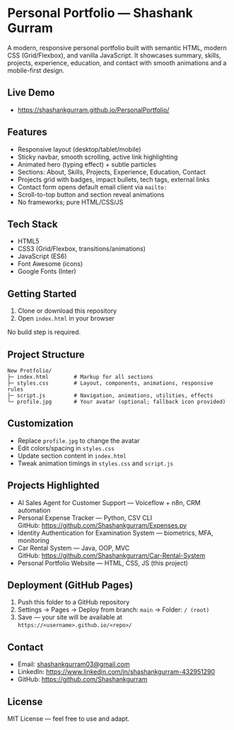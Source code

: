 # Personal Portfolio — Shashank Gurram

A modern, responsive personal portfolio built with semantic HTML, modern CSS (Grid/Flexbox), and vanilla JavaScript. It showcases summary, skills, projects, experience, education, and contact with smooth animations and a mobile-first design.

## Live Demo

- https://shashankgurram.github.io/PersonalPortfolio/

## Features

- Responsive layout (desktop/tablet/mobile)
- Sticky navbar, smooth scrolling, active link highlighting
- Animated hero (typing effect) + subtle particles
- Sections: About, Skills, Projects, Experience, Education, Contact
- Projects grid with badges, impact bullets, tech tags, external links
- Contact form opens default email client via `mailto:`
- Scroll-to-top button and section reveal animations
- No frameworks; pure HTML/CSS/JS

## Tech Stack

- HTML5
- CSS3 (Grid/Flexbox, transitions/animations)
- JavaScript (ES6)
- Font Awesome (icons)
- Google Fonts (Inter)

## Getting Started

1. Clone or download this repository
2. Open `index.html` in your browser

No build step is required.

## Project Structure

```
New Protfolio/
├─ index.html        # Markup for all sections
├─ styles.css        # Layout, components, animations, responsive rules
├─ script.js         # Navigation, animations, utilities, effects
└─ profile.jpg       # Your avatar (optional; fallback icon provided)
```

## Customization

- Replace `profile.jpg` to change the avatar
- Edit colors/spacing in `styles.css`
- Update section content in `index.html`
- Tweak animation timings in `styles.css` and `script.js`

## Projects Highlighted

- AI Sales Agent for Customer Support — Voiceflow + n8n, CRM automation
- Personal Expense Tracker — Python, CSV CLI  
  GitHub: https://github.com/Shashankgurram/Expenses.py
- Identity Authentication for Examination System — biometrics, MFA, monitoring
- Car Rental System — Java, OOP, MVC  
  GitHub: https://github.com/Shashankgurram/Car-Rental-System
- Personal Portfolio Website — HTML, CSS, JS (this project)

## Deployment (GitHub Pages)

1. Push this folder to a GitHub repository
2. Settings → Pages → Deploy from branch: `main` → Folder: `/ (root)`
3. Save — your site will be available at `https://<username>.github.io/<repo>/`

## Contact

- Email: shashankgurram03@gmail.com
- LinkedIn: https://www.linkedin.com/in/shashankgurram-432951290
- GitHub: https://github.com/Shashankgurram

## License

MIT License — feel free to use and adapt.
